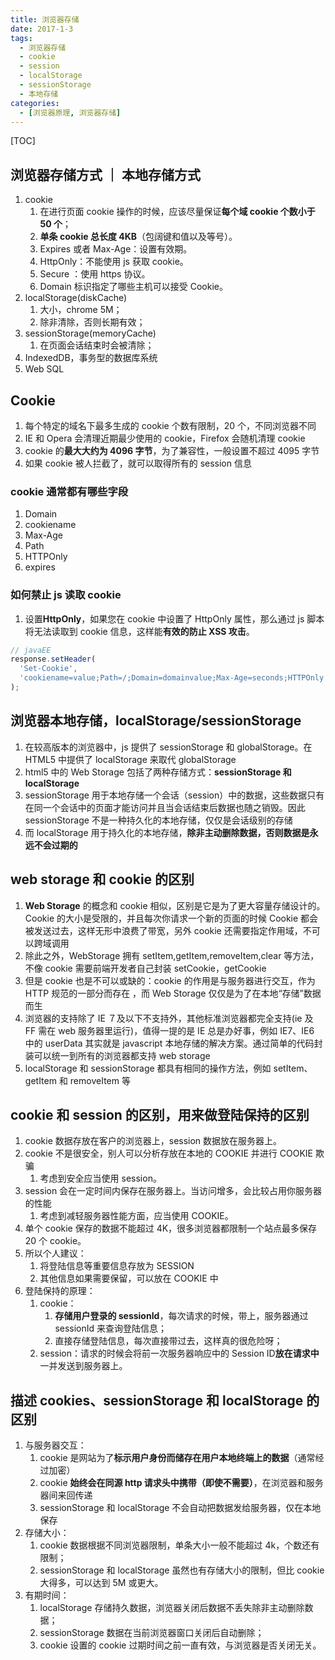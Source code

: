 ```yaml
---
title: 浏览器存储
date: 2017-1-3
tags:
  - 浏览器存储
  - cookie
  - session
  - localStorage
  - sessionStorage
  - 本地存储
categories:
  - [浏览器原理, 浏览器存储]
---
```


[TOC]

## 浏览器存储方式 ｜ 本地存储方式

1. cookie
   1. 在进行页面 cookie 操作的时候，应该尽量保证**每个域 cookie 个数小于 50 个**；
   2. **单条 cookie 总长度 4KB**（包阔键和值以及等号）。
   3. Expires 或者 Max-Age：设置有效期。
   4. HttpOnly：不能使用 js 获取 cookie。
   5. Secure ：使用 https 协议。
   6. Domain 标识指定了哪些主机可以接受 Cookie。
2. localStorage(diskCache)
   1. 大小，chrome 5M；
   2. 除非清除，否则长期有效；
3. sessionStorage(memoryCache)
   1. 在页面会话结束时会被清除；
4. IndexedDB，事务型的数据库系统
5. Web SQL

## Cookie

1. 每个特定的域名下最多生成的 cookie 个数有限制，20 个，不同浏览器不同
2. IE 和 Opera 会清理近期最少使用的 cookie，Firefox 会随机清理 cookie
3. cookie 的**最大大约为 4096 字节**，为了兼容性，一般设置不超过 4095 字节
4. 如果 cookie 被人拦截了，就可以取得所有的 session 信息

### cookie 通常都有哪些字段

1. Domain
2. cookiename
3. Max-Age
4. Path
5. HTTPOnly
6. expires

### 如何禁止 js 读取 cookie

1. 设置**HttpOnly**，如果您在 cookie 中设置了 HttpOnly 属性，那么通过 js 脚本将无法读取到 cookie 信息，这样能**有效的防止 XSS 攻击**。

```js
// javaEE
response.setHeader(
  'Set-Cookie',
  'cookiename=value;Path=/;Domain=domainvalue;Max-Age=seconds;HTTPOnly',
);
```

## 浏览器本地存储，localStorage/sessionStorage

1. 在较高版本的浏览器中，js 提供了 sessionStorage 和 globalStorage。在 HTML5 中提供了 localStorage 来取代 globalStorage
2. html5 中的 Web Storage 包括了两种存储方式：**sessionStorage 和 localStorage**
3. sessionStorage 用于本地存储一个会话（session）中的数据，这些数据只有在同一个会话中的页面才能访问并且当会话结束后数据也随之销毁。因此 sessionStorage 不是一种持久化的本地存储，仅仅是会话级别的存储
4. 而 localStorage 用于持久化的本地存储，**除非主动删除数据，否则数据是永远不会过期的**

## web storage 和 cookie 的区别

1. **Web Storage** 的概念和 cookie 相似，区别是它是为了更大容量存储设计的。Cookie 的大小是受限的，并且每次你请求一个新的页面的时候 Cookie 都会被发送过去，这样无形中浪费了带宽，另外 cookie 还需要指定作用域，不可以跨域调用
2. 除此之外，WebStorage 拥有 setItem,getItem,removeItem,clear 等方法，不像 cookie 需要前端开发者自己封装 setCookie，getCookie
3. 但是 cookie 也是不可以或缺的：cookie 的作用是与服务器进行交互，作为 HTTP 规范的一部分而存在 ，而 Web Storage 仅仅是为了在本地“存储”数据而生
4. 浏览器的支持除了 IE ７及以下不支持外，其他标准浏览器都完全支持(ie 及 FF 需在 web 服务器里运行)，值得一提的是 IE 总是办好事，例如 IE7、IE6 中的 userData 其实就是 javascript 本地存储的解决方案。通过简单的代码封装可以统一到所有的浏览器都支持 web storage
5. localStorage 和 sessionStorage 都具有相同的操作方法，例如 setItem、getItem 和 removeItem 等

## cookie 和 session 的区别，用来做登陆保持的区别

1. cookie 数据存放在客户的浏览器上，session 数据放在服务器上。
2. cookie 不是很安全，别人可以分析存放在本地的 COOKIE 并进行 COOKIE 欺骗
   1. 考虑到安全应当使用 session。
3. session 会在一定时间内保存在服务器上。当访问增多，会比较占用你服务器的性能
   1. 考虑到减轻服务器性能方面，应当使用 COOKIE。
4. 单个 cookie 保存的数据不能超过 4K，很多浏览器都限制一个站点最多保存 20 个 cookie。
5. 所以个人建议：
   1. 将登陆信息等重要信息存放为 SESSION
   2. 其他信息如果需要保留，可以放在 COOKIE 中
6. 登陆保持的原理：
   1. cookie：
      1. **存储用户登录的 sessionId**，每次请求的时候，带上，服务器通过 sessionId 来查询登陆信息；
      2. 直接存储登陆信息，每次直接带过去，这样真的很危险呀；
   2. session：请求的时候会将前一次服务器响应中的 Session ID**放在请求中**一并发送到服务器上。

## 描述 cookies、sessionStorage 和 localStorage 的区别

1. 与服务器交互：
   1. cookie 是网站为了**标示用户身份而储存在用户本地终端上的数据**（通常经过加密）
   2. cookie **始终会在同源 http 请求头中携带（即使不需要）**，在浏览器和服务器间来回传递
   3. sessionStorage 和 localStorage 不会自动把数据发给服务器，仅在本地保存
2. 存储大小：
   1. cookie 数据根据不同浏览器限制，单条大小一般不能超过 4k，个数还有限制；
   2. sessionStorage 和 localStorage 虽然也有存储大小的限制，但比 cookie 大得多，可以达到 5M 或更大。
3. 有期时间：
   1. localStorage 存储持久数据，浏览器关闭后数据不丢失除非主动删除数据；
   2. sessionStorage 数据在当前浏览器窗口关闭后自动删除；
   3. cookie 设置的 cookie 过期时间之前一直有效，与浏览器是否关闭无关。

